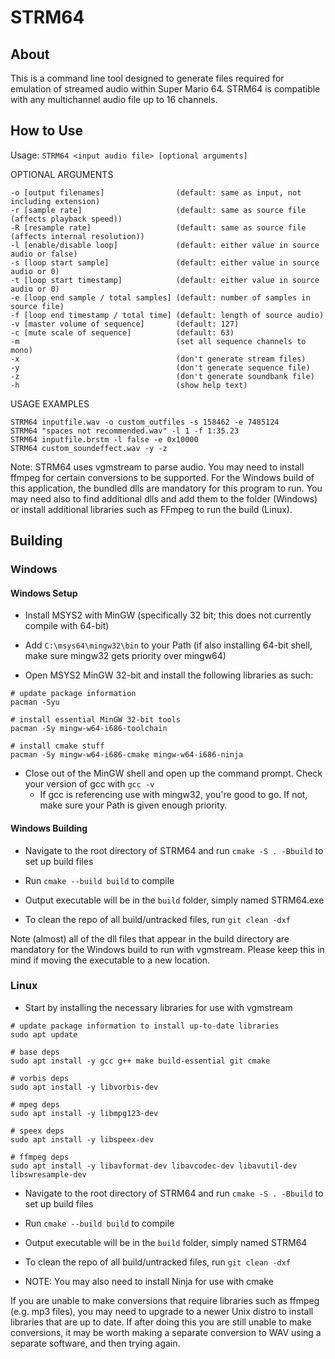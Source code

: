 # STRM64

## About

This is a command line tool designed to generate files required for emulation of streamed audio within Super Mario 64. STRM64 is compatible with any multichannel audio file up to 16 channels.

## How to Use

Usage: `STRM64 <input audio file> [optional arguments]`

OPTIONAL ARGUMENTS
```
-o [output filenames]                (default: same as input, not including extension)
-r [sample rate]                     (default: same as source file (affects playback speed))
-R [resample rate]                   (default: same as source file (affects internal resolution))
-l [enable/disable loop]             (default: either value in source audio or false)
-s [loop start sample]               (default: either value in source audio or 0)
-t [loop start timestamp]            (default: either value in source audio or 0)
-e [loop end sample / total samples] (default: number of samples in source file)
-f [loop end timestamp / total time] (default: length of source audio)
-v [master volume of sequence]       (default: 127)
-c [mute scale of sequence]          (default: 63)
-m                                   (set all sequence channels to mono)
-x                                   (don't generate stream files)
-y                                   (don't generate sequence file)
-z                                   (don't generate soundbank file)
-h                                   (show help text)
```

USAGE EXAMPLES
```
STRM64 inputfile.wav -o custom_outfiles -s 158462 -e 7485124
STRM64 "spaces not recommended.wav" -l 1 -f 1:35.23
STRM64 inputfile.brstm -l false -e 0x10000
STRM64 custom_soundeffect.wav -y -z
```

Note: STRM64 uses vgmstream to parse audio. You may need to install ffmpeg for certain conversions to be supported. For the Windows build of this application, the bundled dlls are mandatory for this program to run. You may need also to find additional dlls and add them to the folder (Windows) or install additional libraries such as FFmpeg to run the build (Linux).

## Building

### Windows

#### Windows Setup

- Install MSYS2 with MinGW (specifically 32 bit; this does not currently compile with 64-bit)

- Add `C:\msys64\mingw32\bin` to your Path (if also installing 64-bit shell, make sure mingw32 gets priority over mingw64)

- Open MSYS2 MinGW 32-bit and install the following libraries as such:
```
# update package information
pacman -Syu

# install essential MinGW 32-bit tools
pacman -Sy mingw-w64-i686-toolchain

# install cmake stuff
pacman -Sy mingw-w64-i686-cmake mingw-w64-i686-ninja
```

- Close out of the MinGW shell and open up the command prompt. Check your version of gcc with `gcc -v`
  - If gcc is referencing use with mingw32, you're good to go. If not, make sure your Path is given enough priority.

#### Windows Building

- Navigate to the root directory of STRM64 and run `cmake -S . -Bbuild` to set up build files

- Run `cmake --build build` to compile

- Output executable will be in the `build` folder, simply named STRM64.exe

- To clean the repo of all build/untracked files, run `git clean -dxf`

Note (almost) all of the dll files that appear in the build directory are mandatory for the Windows build to run with vgmstream. Please keep this in mind if moving the executable to a new location.

### Linux

- Start by installing the necessary libraries for use with vgmstream
```
# update package information to install up-to-date libraries
sudo apt update

# base deps
sudo apt install -y gcc g++ make build-essential git cmake

# vorbis deps
sudo apt install -y libvorbis-dev

# mpeg deps
sudo apt install -y libmpg123-dev

# speex deps
sudo apt install -y libspeex-dev

# ffmpeg deps
sudo apt install -y libavformat-dev libavcodec-dev libavutil-dev libswresample-dev
```

- Navigate to the root directory of STRM64 and run `cmake -S . -Bbuild` to set up build files

- Run `cmake --build build` to compile

- Output executable will be in the `build` folder, simply named STRM64

- To clean the repo of all build/untracked files, run `git clean -dxf`

- NOTE: You may also need to install Ninja for use with cmake

If you are unable to make conversions that require libraries such as ffmpeg (e.g. mp3 files), you may need to upgrade to a newer Unix distro to install libraries that are up to date. If after doing this you are still unable to make conversions, it may be worth making a separate conversion to WAV using a separate software, and then trying again.
